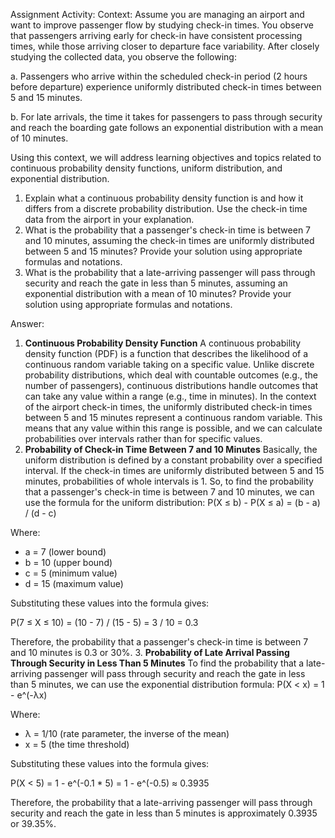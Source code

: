 Assignment Activity:
Context:
Assume you are managing an airport and want to improve passenger flow by studying check-in times. You observe that passengers arriving early for check-in have consistent processing times, while those arriving closer to departure face variability. After closely studying the collected data, you observe the following: 

a. Passengers who arrive within the scheduled check-in period (2 hours before departure) experience uniformly distributed check-in times between 5 and 15 minutes. 

b. For late arrivals, the time it takes for passengers to pass through security and reach the boarding gate follows an exponential distribution with a mean of 10 minutes. 

Using this context, we will address learning objectives and topics related to continuous probability density functions, uniform distribution, and exponential distribution. 

1. Explain what a continuous probability density function is and how it differs from a discrete probability distribution. Use the check-in time data from the airport in your explanation. 
2. What is the probability that a passenger's check-in time is between 7 and 10 minutes, assuming the check-in times are uniformly distributed between 5 and 15 minutes? Provide your solution using appropriate formulas and notations. 
3. What is the probability that a late-arriving passenger will pass through security and reach the gate in less than 5 minutes, assuming an exponential distribution with a mean of 10 minutes? Provide your solution using appropriate formulas and notations.

Answer:
1. **Continuous Probability Density Function**
A continuous probability density function (PDF) is a function that describes the likelihood of a continuous random variable taking on a specific value. Unlike discrete probability distributions, which deal with countable outcomes (e.g., the number of passengers), continuous distributions handle outcomes that can take any value within a range (e.g., time in minutes).
In the context of the airport check-in times, the uniformly distributed check-in times between 5 and 15 minutes represent a continuous random variable. This means that any value within this range is possible, and we can calculate probabilities over intervals rather than for specific values.
2. **Probability of Check-in Time Between 7 and 10 Minutes**
Basically, the uniform distribution is defined by a constant probability over a specified interval. If the check-in times are uniformly distributed between 5 and 15 minutes, probabilities of whole intervals is 1.
So, to find the probability that a passenger's check-in time is between 7 and 10 minutes, we can use the formula for the uniform distribution:
P(X ≤ b) - P(X ≤ a) = (b - a) / (d - c)

Where:
- a = 7 (lower bound)
- b = 10 (upper bound)
- c = 5 (minimum value)
- d = 15 (maximum value)

Substituting these values into the formula gives:

P(7 ≤ X ≤ 10) = (10 - 7) / (15 - 5) = 3 / 10 = 0.3

Therefore, the probability that a passenger's check-in time is between 7 and 10 minutes is 0.3 or 30%.
3. **Probability of Late Arrival Passing Through Security in Less Than 5 Minutes**
To find the probability that a late-arriving passenger will pass through security and reach the gate in less than 5 minutes, we can use the exponential distribution formula:
P(X < x) = 1 - e^(-λx)

Where:
- λ = 1/10 (rate parameter, the inverse of the mean)
- x = 5 (the time threshold)

Substituting these values into the formula gives:

P(X < 5) = 1 - e^(-0.1 * 5) = 1 - e^(-0.5) ≈ 0.3935

Therefore, the probability that a late-arriving passenger will pass through security and reach the gate in less than 5 minutes is approximately 0.3935 or 39.35%.